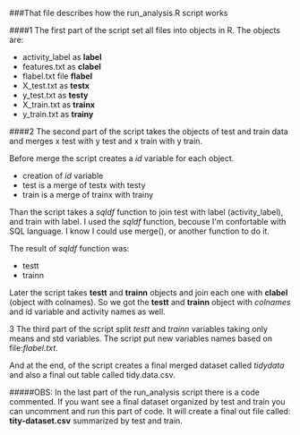 ###That file describes how the run_analysis.R script works

####1 The first part of the script set all files into objects in R.
The objects are:
- activity_label as **label**
- features.txt as **clabel**
- flabel.txt file **flabel**
- X_test.txt as **testx**
- y_test.txt as **testy**
- X_train.txt as **trainx**
- y_train.txt as **trainy**

####2 The second part of the script takes the objects of test and train data and merges x test with y test and x train with y train.

Before merge the script creates a *id* variable for each object.
- creation of *id* variable
- test is a merge of testx with testy
- train is a merge of trainx with trainy

Than the script takes a *sqldf* function to join test with label (activity_label), and train with label.
I used the *sqldf* function, becouse I'm confortable with SQL language. I know I could use merge(), or another function to do it.  

The result of *sqldf* function was:

- testt 
- trainn

Later the script takes **testt** and **trainn** objects and join each one with **clabel** (object with colnames).
So we got the **testt** and **trainn** object with *colnames* and id variable and activity names as well.

3 The third part of the script split *testt* and *trainn* variables taking only means and std variables.
The script put new variables names based on file:*flabel.txt*. 

And at the end, of the script creates a final merged dataset called *tidydata* and also a final out table called tidy.data.csv.

#####OBS:
In the last part of the run_analysis script there is a code commented. If you want see a final dataset organized by test and train you can uncomment and run this part of code. It will create a final out file called: **tity-dataset.csv** summarized by test and train.
